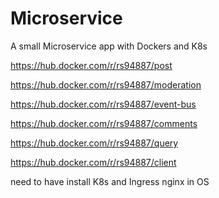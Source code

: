 # Microservice
A small Microservice app with Dockers and K8s

https://hub.docker.com/r/rs94887/post

https://hub.docker.com/r/rs94887/moderation

https://hub.docker.com/r/rs94887/event-bus

https://hub.docker.com/r/rs94887/comments

https://hub.docker.com/r/rs94887/query

https://hub.docker.com/r/rs94887/client

need to have install K8s and Ingress nginx in OS
